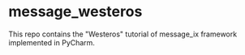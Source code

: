 # message_westeros
This repo contains the "Westeros" tutorial of message_ix framework implemented in PyCharm.
